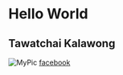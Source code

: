 # Hello World
## Tawatchai Kalawong
![MyPic](https://gitlab.com/uploads/-/system/user/avatar/6669974/avatar.png?width=400)
[facebook](https://www.facebook.com/profile.php?id=100003103398989)
